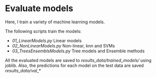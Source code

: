 # Evaluate models

Here, I train a variety of machine learning models.

The following scripts train the models:

+ *01_LinearModels.py* Linear models
+ *02_NonLinearModels.py* Non-linear, knn and SVMs
+ *03_TreesEnsemblsModels.py* Tree models and Ensemble methods

All the evaluated models are saved to *results_data/trained_models/* using joblib.
Also, the predictions for each model on the test data are saved *results_data/val_\**
